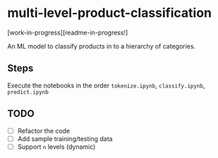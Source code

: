 # multi-level-product-classification
[work-in-progress][readme-in-progress!]

An ML model to classify products in to a hierarchy of categories. 

## Steps

Execute the notebooks in the order `tokenize.ipynb`, `classify.ipynb`, `predict.ipynb`

## TODO

- [ ] Refactor the code
- [ ] Add sample training/testing data
- [ ] Support `n` levels (dynamic)

